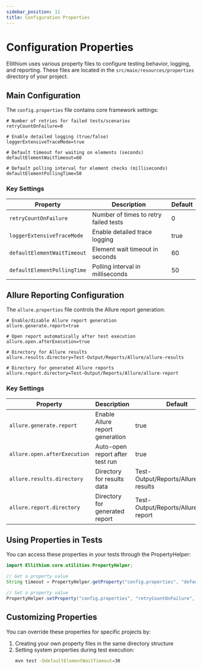 ```yaml
---
sidebar_position: 11
title: Configuration Properties
---
```


# Configuration Properties

Ellithium uses various property files to configure testing behavior, logging, and reporting. These files are located in the `src/main/resources/properties` directory of your project.

## Main Configuration

The `config.properties` file contains core framework settings:

```properties
# Number of retries for failed tests/scenarios
retryCountOnFailure=0

# Enable detailed logging (true/false)
loggerExtensiveTraceMode=true

# Default timeout for waiting on elements (seconds)
defaultElementWaitTimeout=60

# Default polling interval for element checks (milliseconds)
defaultElementPollingTime=50
```

### Key Settings

| Property | Description | Default |
|----------|-------------|---------|
| `retryCountOnFailure` | Number of times to retry failed tests | 0 |
| `loggerExtensiveTraceMode` | Enable detailed trace logging | true |
| `defaultElementWaitTimeout` | Element wait timeout in seconds | 60 |
| `defaultElementPollingTime` | Polling interval in milliseconds | 50 |

## Allure Reporting Configuration

The `allure.properties` file controls the Allure report generation:

```properties
# Enable/disable Allure report generation
allure.generate.report=true

# Open report automatically after test execution
allure.open.afterExecution=true

# Directory for Allure results
allure.results.directory=Test-Output/Reports/Allure/allure-results

# Directory for generated Allure reports
allure.report.directory=Test-Output/Reports/Allure/allure-report
```

### Key Settings

| Property | Description | Default |
|----------|-------------|---------|
| `allure.generate.report` | Enable Allure report generation | true |
| `allure.open.afterExecution` | Auto-open report after test run | true |
| `allure.results.directory` | Directory for results data | Test-Output/Reports/Allure/allure-results |
| `allure.report.directory` | Directory for generated report | Test-Output/Reports/Allure/allure-report |


## Using Properties in Tests

You can access these properties in your tests through the PropertyHelper:

```java
import Ellithium.core.utilities.PropertyHelper;

// Get a property value
String timeout = PropertyHelper.getProperty("config.properties", "defaultElementWaitTimeout");

// Set a property value
PropertyHelper.setProperty("config.properties", "retryCountOnFailure", "2");
```

## Customizing Properties

You can override these properties for specific projects by:

1. Creating your own property files in the same directory structure
2. Setting system properties during test execution:
   ```bash
   mvn test -DdefaultElementWaitTimeout=30
   ``` 